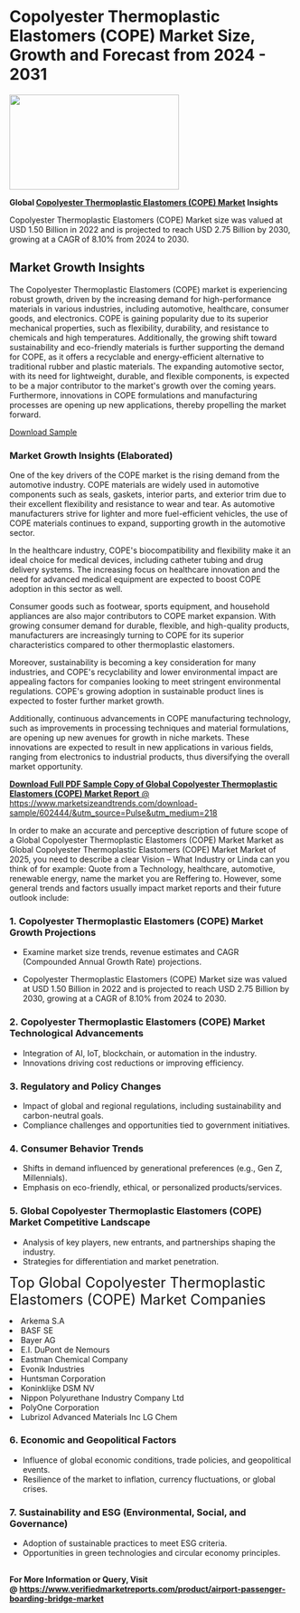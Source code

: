 <H1>Copolyester Thermoplastic Elastomers (COPE) Market Size, Growth and Forecast from 2024 - 2031</H1><img class="aligncenter size-medium wp-image-584254" src="https://thirdeyenews.in/wp-content/uploads/2024/09/Global-Market-Research-300x168.jpeg" alt="" width="300" height="168" /><p><strong>Global&nbsp;<a href="https://www.marketsizeandtrends.com/download-sample/602444/&amp;utm_source=Pulse&amp;utm_medium=218">Copolyester Thermoplastic Elastomers (COPE) Market</a> Insights</strong></p><p>Copolyester Thermoplastic Elastomers (COPE) Market size was valued at USD 1.50 Billion in 2022 and is projected to reach USD 2.75 Billion by 2030, growing at a CAGR of 8.10% from 2024 to 2030.</p><p><h2>Market Growth Insights</h2> <p>The Copolyester Thermoplastic Elastomers (COPE) market is experiencing robust growth, driven by the increasing demand for high-performance materials in various industries, including automotive, healthcare, consumer goods, and electronics. COPE is gaining popularity due to its superior mechanical properties, such as flexibility, durability, and resistance to chemicals and high temperatures. Additionally, the growing shift toward sustainability and eco-friendly materials is further supporting the demand for COPE, as it offers a recyclable and energy-efficient alternative to traditional rubber and plastic materials. The expanding automotive sector, with its need for lightweight, durable, and flexible components, is expected to be a major contributor to the market's growth over the coming years. Furthermore, innovations in COPE formulations and manufacturing processes are opening up new applications, thereby propelling the market forward.</p> <p><a href="#">Download Sample</a></p> <h3>Market Growth Insights (Elaborated)</h3> <p>One of the key drivers of the COPE market is the rising demand from the automotive industry. COPE materials are widely used in automotive components such as seals, gaskets, interior parts, and exterior trim due to their excellent flexibility and resistance to wear and tear. As automotive manufacturers strive for lighter and more fuel-efficient vehicles, the use of COPE materials continues to expand, supporting growth in the automotive sector.</p> <p>In the healthcare industry, COPE's biocompatibility and flexibility make it an ideal choice for medical devices, including catheter tubing and drug delivery systems. The increasing focus on healthcare innovation and the need for advanced medical equipment are expected to boost COPE adoption in this sector as well.</p> <p>Consumer goods such as footwear, sports equipment, and household appliances are also major contributors to COPE market expansion. With growing consumer demand for durable, flexible, and high-quality products, manufacturers are increasingly turning to COPE for its superior characteristics compared to other thermoplastic elastomers.</p> <p>Moreover, sustainability is becoming a key consideration for many industries, and COPE's recyclability and lower environmental impact are appealing factors for companies looking to meet stringent environmental regulations. COPE's growing adoption in sustainable product lines is expected to foster further market growth.</p> <p>Additionally, continuous advancements in COPE manufacturing technology, such as improvements in processing techniques and material formulations, are opening up new avenues for growth in niche markets. These innovations are expected to result in new applications in various fields, ranging from electronics to industrial products, thus diversifying the overall market opportunity.</p> <p><a href="#"></p><p><span class=""><strong>Download Full PDF Sample Copy of Global Copolyester Thermoplastic Elastomers (COPE) Market Report</strong> @ <a href="https://www.marketsizeandtrends.com/download-sample/602444/&amp;utm_source=Pulse&amp;utm_medium=218" target="_blank">https://www.marketsizeandtrends.com/download-sample/602444/&amp;utm_source=Pulse&amp;utm_medium=218</a></span></p><p>In order to make an accurate and perceptive description of future scope of a Global&nbsp;Copolyester Thermoplastic Elastomers (COPE) Market Market as Global&nbsp;Copolyester Thermoplastic Elastomers (COPE) Market Market of 2025, you need to describe a clear Vision &ndash; What Industry or Linda can you think of for example: Quote from a Technology, healthcare, automotive, renewable energy, name the market you are Reffering to. However, some general trends and factors usually impact market reports and their future outlook include:</p><h3>1.&nbsp;<strong>Copolyester Thermoplastic Elastomers (COPE) Market Growth Projections</strong></h3><ul><li>Examine market size trends, revenue estimates and CAGR (Compounded Annual Growth Rate) projections.</li><li><p>Copolyester Thermoplastic Elastomers (COPE) Market size was valued at USD 1.50 Billion in 2022 and is projected to reach USD 2.75 Billion by 2030, growing at a CAGR of 8.10% from 2024 to 2030.</p></li></ul><h3>2.&nbsp;<strong>Copolyester Thermoplastic Elastomers (COPE) Market Technological Advancements</strong></h3><ul><li>Integration of AI, IoT, blockchain, or automation in the industry.</li><li>Innovations driving cost reductions or improving efficiency.</li></ul><h3>3.&nbsp;<strong>Regulatory and Policy Changes</strong></h3><ul><li>Impact of global and regional regulations, including sustainability and carbon-neutral goals.</li><li>Compliance challenges and opportunities tied to government initiatives.</li></ul><h3>4.&nbsp;<strong>Consumer Behavior Trends</strong></h3><ul><li>Shifts in demand influenced by generational preferences (e.g., Gen Z, Millennials).</li><li>Emphasis on eco-friendly, ethical, or personalized products/services.</li></ul><h3>5.&nbsp;<strong>Global Copolyester Thermoplastic Elastomers (COPE) Market Competitive Landscape</strong></h3><ul><li>Analysis of key players, new entrants, and partnerships shaping the industry.</li><li>Strategies for differentiation and market penetration.</li></ul><p data-pm-slice="1 1 []"><span style="color: inherit; font-family: inherit; font-size: 25px;">Top Global Copolyester Thermoplastic Elastomers (COPE) Market Companies</span></p><div class="" data-test-id=""><p><li>Arkema S.A</li><li> BASF SE</li><li> Bayer AG</li><li> E.I. DuPont de Nemours</li><li> Eastman Chemical Company</li><li> Evonik Industries</li><li> Huntsman Corporation</li><li> Koninklijke DSM NV</li><li> Nippon Polyurethane Industry Company Ltd</li><li> PolyOne Corporation</li><li> Lubrizol Advanced Materials Inc LG Chem</li></p></div><h3>6.&nbsp;<strong>Economic and Geopolitical Factors</strong></h3><ul><li>Influence of global economic conditions, trade policies, and geopolitical events.</li><li>Resilience of the market to inflation, currency fluctuations, or global crises.</li></ul><h3>7.&nbsp;<strong>Sustainability and ESG (Environmental, Social, and Governance)</strong></h3><ul><li>Adoption of sustainable practices to meet ESG criteria.</li><li>Opportunities in green technologies and circular economy principles.</li></ul><h2><strong style="font-size: 14px;">For More Information or Query, Visit @&nbsp;</strong><a style="background-color: #ffffff; font-size: 14px;" href="https://www.marketsizeandtrends.com/report/copolyester-thermoplastic-elastomers-cope-market/" target="_blank">https://www.verifiedmarketreports.com/product/airport-passenger-boarding-bridge-market</a></h2>
